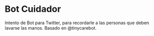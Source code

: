 # Bot Cuidador
Intento de Bot para Twitter, para recordarle a las personas que deben lavarse las manos. Basado en @tinycarebot.
